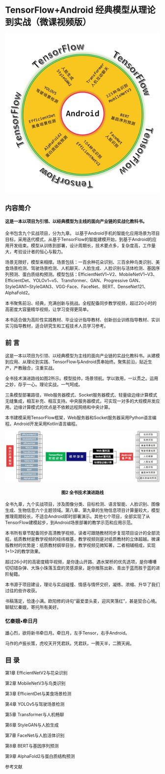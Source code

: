 # TensorFlow+Android 经典模型从理论到实战（微课视频版）

![image](https://github.com/DongXiangzhi/TensorFlow-Android/blob/main/images/book1.jpg)

##  内容简介
####    这是一本以项目为引领、以经典模型为主线的面向产业链的实战化教科书。

<p font-size="20">全书包含九个实战项目，分为九章。 以基于Android手机的智能化应用场景为项目目标，采用迭代模式，从基于TensorFlow的智能建模开始，到基于Android的应用开发结束。模型从训练到部署，设计周期长，技术要点多，复杂度高，工作量大，考验设计者的恒心与毅力。</p>
    
<p font-size="20">    场景无限好，模型来相撑。场景包括：一百余种花朵识别、三百余种鸟类识别、美食场景检测、驾驶场景检测、人机聊天、人脸生成、人脸识别与活体检测、基因序列预测、蛋白质结构预测。模型包括：EfficientNetV1~V2、MobileNetV1~V3、EfficientDet、YOLOv1~v5、Transformer、GAN、Progressive GAN、StyleGAN1~StyleGAN3、VGG-Face、FaceNet、BERT、DenseNet121、AlphaFold2。</p>
    
 <p font-size="20">   本书聚焦前沿、经典，充满创新与挑战。全程配备同步教学视频，超过20小时的高密度大容量精华视频，让学习变得更简单。</p>
    
 <p font-size="20">  本书适合做为高阶性实践教材、毕业设计指导教材、创新创业训练指导教材、实训实习指导教材，适合研究生和工程技术人员学习参考。</p>

## 前 言

<p font-size="20"> 这是一本以项目为引领、以经典模型为主线的面向产业链的实战化教科书。从建模到应用、从理论到实践、TensorFlow与Android贯串始终。聚焦前沿，贴近生产，产教融合，注重实战。</p>
<p font-size="20"> 全书技术演进路线如图2所示。模型挂帅，场景领航。学以致用，一以贯之。运用之妙，存乎一心。理论实战，一气呵成。</p>
<p font-size="20"> 三条模型部署路径，Web服务器模式、Socket服务器模式、轻量级边缘计算模式无缝集成，相互补充、相互支持。中央服务器模式，可实现一对多的大规模并发应用。边缘计算模式的优点是不依赖远程网络和中央计算。</p>
<p font-size="20"> 本书建模采用TensorFlow框架，Web服务器和Socket服务器采用Python语言编程。Android开发采用Kotlin语言编程。</p>

![image](https://github.com/DongXiangzhi/TensorFlow-Android/blob/main/images/book2.jpg)
 
#### <div align="center">图2 全书技术演进路线</div>

<p font-size="20"> 全书九章，九个实战项目，涉及图像分类、目标检测、语言智能、人脸识别、图像生成、生物信息六个主题领域。第八章、第九章的生物信息项目计算量较大，模型推理周期较长，不适合Android即时部署演示。其他七个项目，全部实现了从TensorFlow建模起步，到Android场景部署的教学示范和应用示范。</p>
本书所有章节配备同步高清教学视频，读者可跟随教材同步复现项目设计的全部流程。纸质教材是教学视频的经纬根基，教学视频则是对纸质教材的立体超越。微课版教材的优势是：纸质教材纲举目张，教学视频见微知著，二者相辅相成，实现1+1>2的教学效果。</p>
<p font-size="20"> 超过26小时的高密度精华视频，是你逢山开路、遇水架桥的优先选项，是你嘈嘈切切错杂弹、大珠小珠落玉盘的灵感源泉，是你推陈出新、青出于蓝而胜于蓝的进阶秘籍。

<p font-size="20"> 本书源于项目建设，理论与实战碰撞、情感与情怀交织，凝练、浓缩、升华了我们过往的些许收获。</p>
书稿落定，恰逢小满。欧阳修的诗句“最爱垄头麦，迎风笑落红”，甚是契合心境。聊赋忆秦娥，寄托所有美好。</p>

### 忆秦娥•牵日月
<p font-size="24"> 雄心烈，欲将新书牵日月。牵日月，左手Tensor，右手Android。</p>
<p font-size="24"> 马作的卢振长策，虎咬天开凭君跃。凭君跃，一腾天半，二腾天阙。</p>


## 目  录

<p font-size="20"> 第1章 EfficientNetV2与花朵识别</p>
<p font-size="20"> 第2章 MobileNetV3与鸟类识别	</p>
<p font-size="20"> 第3章 EfficientDet与美食场景检测	</p>
<p font-size="20"> 第4章 YOLOv5与驾驶场景检测</p>
<p font-size="20"> 第5章 Transformer与人机畅聊	</p>
<p font-size="20"> 第6章 StyleGAN与人脸生成	</p>
<p font-size="20"> 第7章 FaceNet与人脸活体识别	</p>
<p font-size="20"> 第8章 BERT与基因序列预测	</p>
<p font-size="20"> 第9章 AlphaFold2与蛋白质结构预测</p>
<p font-size="20"> 参考文献</p>

